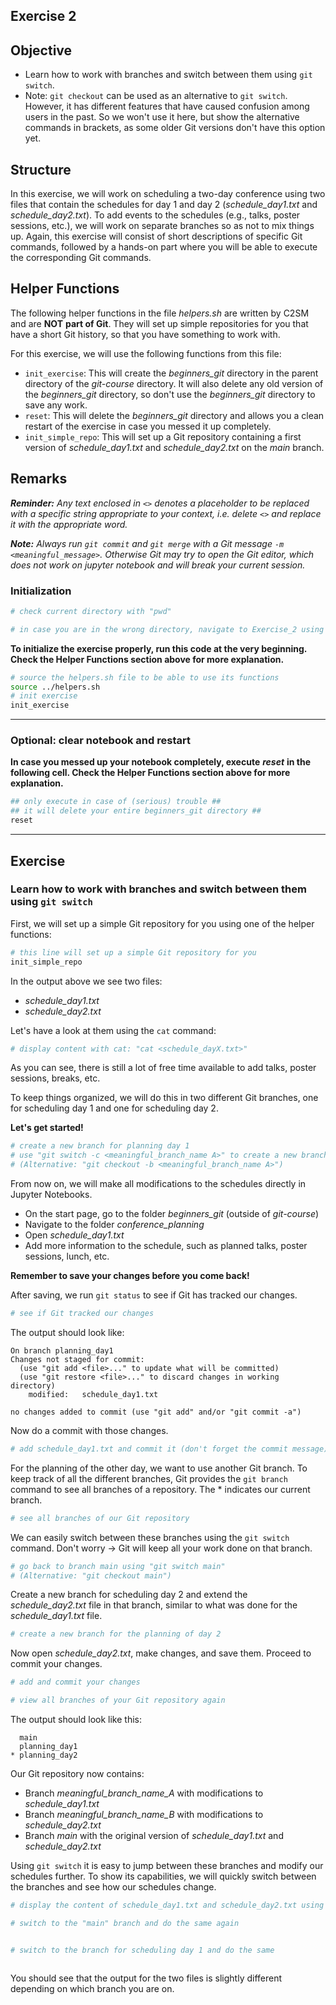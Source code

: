 ## Exercise 2

## Objective
   * Learn how to work with branches and switch between them using `git switch`.
   * Note: `git checkout` can be used as an alternative to `git switch`. However, it has different features that have caused confusion among users in the past. So we won't use it here, but show the alternative commands in brackets, as some older Git versions don't have this option yet.

## Structure
In this exercise, we will work on scheduling a two-day conference using two files that contain the schedules for day 1 and day 2 (*schedule_day1.txt* and *schedule_day2.txt*). To add events to the schedules (e.g., talks, poster sessions, etc.), we will work on separate branches so as not to mix things up.
Again, this exercise will consist of short descriptions of specific Git commands, followed by a hands-on part where you will be able to execute the corresponding Git commands.

## Helper Functions
The following helper functions in the file *helpers.sh* are written by C2SM and are **NOT** **part of Git**. They will set up simple repositories for you that have a short Git history, so that you have something to work with.

For this exercise, we will use the following functions from this file:
   * `init_exercise`: This will create the *beginners_git* directory in the parent directory of the *git-course* directory. It will also delete any old version of the *beginners_git* directory, so don't use the *beginners_git* directory to save any work.
   * `reset`: This will delete the *beginners_git* directory and allows you a clean restart of the exercise in case you messed it up completely.
   * `init_simple_repo`: This will set up a Git repository containing a first version of *schedule_day1.txt* and *schedule_day2.txt* on the *main* branch.

## Remarks
_**Reminder:** Any text enclosed in `<>` denotes a placeholder to be replaced with a specific string appropriate to your context, i.e. delete `<>` and replace it with the appropriate word._

_**Note:** Always run `git commit` and `git merge` with a Git message `-m <meaningful_message>`. Otherwise Git may try to open the Git editor, which does not work on jupyter notebook and will break your current session._

### Initialization


```bash
# check current directory with "pwd"

# in case you are in the wrong directory, navigate to Exercise_2 using "cd"

```

**To initialize the exercise properly, run this code at the very beginning. Check the Helper Functions section above for more explanation.**


```bash
# source the helpers.sh file to be able to use its functions
source ../helpers.sh
# init exercise
init_exercise
```

***
### Optional: clear notebook and restart
**In case you messed up your notebook completely, execute** ***reset*** **in the following cell. Check the Helper Functions section above for more explanation.**


```bash
## only execute in case of (serious) trouble ##
## it will delete your entire beginners_git directory ##
reset
```

***
## Exercise

### Learn how to work with branches and switch between them using `git switch`

First, we will set up a simple Git repository for you using one of the helper functions:


```bash
# this line will set up a simple Git repository for you
init_simple_repo
```

In the output above we see two files:
   * *schedule_day1.txt*
   * *schedule_day2.txt*
   
Let's have a look at them using the `cat` command:


```bash
# display content with cat: "cat <schedule_dayX.txt>"

```

As you can see, there is still a lot of free time available to add talks, poster sessions, breaks, etc.

To keep things organized, we will do this in two different Git branches, one for scheduling day 1 and one for scheduling day 2.

**Let's get started!**


```bash
# create a new branch for planning day 1
# use "git switch -c <meaningful_branch_name A>" to create a new branch
# (Alternative: "git checkout -b <meaningful_branch_name A>")

```

From now on, we will make all modifications to the schedules directly in Jupyter Notebooks.
   * On the start page, go to the folder *beginners_git* (outside of *git-course*)
   * Navigate to the folder *conference_planning*
   * Open *schedule_day1.txt*
   * Add more information to the schedule, such as planned talks, poster sessions, lunch, etc.
   
**Remember to save your changes before you come back!**

After saving, we run `git status` to see if Git has tracked our changes.


```bash
# see if Git tracked our changes

```

The output should look like:
```
On branch planning_day1
Changes not staged for commit:
  (use "git add <file>..." to update what will be committed)
  (use "git restore <file>..." to discard changes in working directory)
	modified:   schedule_day1.txt

no changes added to commit (use "git add" and/or "git commit -a")
```

Now do a commit with those changes.


```bash
# add schedule_day1.txt and commit it (don't forget the commit message)


```

For the planning of the other day, we want to use another Git branch.
To keep track of all the different branches, Git provides the `git branch` command to see all branches of a repository.
The * indicates our current branch.


```bash
# see all branches of our Git repository

```

We can easily switch between these branches using the `git switch` command.
Don't worry -> Git will keep all your work done on that branch.


```bash
# go back to branch main using "git switch main"
# (Alternative: "git checkout main")

```

Create a new branch for scheduling day 2 and extend the *schedule_day2.txt* file in that branch, similar to what was done for the *schedule_day1.txt* file.


```bash
# create a new branch for the planning of day 2

```

Now open *schedule_day2.txt*, make changes, and save them. Proceed to commit your changes.


```bash
# add and commit your changes


```


```bash
# view all branches of your Git repository again

```

The output should look like this:

```
  main
  planning_day1
* planning_day2
```

Our Git repository now contains:
  * Branch *meaningful_branch_name_A* with modifications to *schedule_day1.txt*
  * Branch *meaningful_branch_name_B* with modifications to *schedule_day2.txt*
  * Branch *main* with the original version of *schedule_day1.txt* and *schedule_day2.txt*
  
Using `git switch` it is easy to jump between these branches and modify our schedules further.
To show its capabilities, we will quickly switch between the branches and see how our schedules change.


```bash
# display the content of schedule_day1.txt and schedule_day2.txt using "cat"


```


```bash
# switch to the "main" branch and do the same again



```


```bash
# switch to the branch for scheduling day 1 and do the same



```

You should see that the output for the two files is slightly different depending on which branch you are on.
